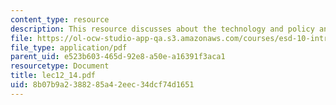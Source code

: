 ```yaml
---
content_type: resource
description: This resource discusses about the technology and policy analysis.
file: https://ol-ocw-studio-app-qa.s3.amazonaws.com/courses/esd-10-introduction-to-technology-and-policy-fall-2006/8b07b9a2388285a42eec34dcf74d1651_lec12_14.pdf
file_type: application/pdf
parent_uid: e523b603-465d-92e8-a50e-a16391f3aca1
resourcetype: Document
title: lec12_14.pdf
uid: 8b07b9a2-3882-85a4-2eec-34dcf74d1651
---
```

